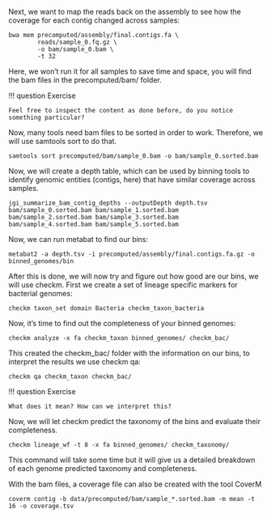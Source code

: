 Next, we want to map the reads back on the assembly to see how the coverage for each contig changed across samples:

    bwa mem precomputed/assembly/final.contigs.fa \
            reads/sample_0.fq.gz \
            -o bam/sample_0.bam \
            -t 32

Here, we won’t run it for all samples to save time and space, you will find the bam files in the precomputed/bam/ folder. 

!!! question Exercise

    Feel free to inspect the content as done before, do you notice something particular?

Now, many tools need bam files to be sorted in order to work. Therefore, we will use samtools sort to do that.

    samtools sort precomputed/bam/sample_0.bam -o bam/sample_0.sorted.bam

Now, we will create a depth table, which can be used by binning tools to identify genomic entities (contigs, here) that have similar coverage across samples.

    jgi_summarize_bam_contig_depths --outputDepth depth.tsv bam/sample_0.sorted.bam bam/sample_1.sorted.bam bam/sample_2.sorted.bam bam/sample_3.sorted.bam bam/sample_4.sorted.bam bam/sample_5.sorted.bam

Now, we can run metabat to find our bins:

    metabat2 -a depth.tsv -i precomputed/assembly/final.contigs.fa.gz -o binned_genomes/bin

After this is done, we will now try and figure out how good are our bins, we will use checkm. First we create a set of lineage specific markers for bacterial genomes:

    checkm taxon_set domain Bacteria checkm_taxon_bacteria

Now, it’s time to find out the completeness of your binned genomes:

    checkm analyze -x fa checkm_taxon binned_genomes/ checkm_bac/

This created the checkm_bac/ folder with the information on our bins, to interpret the results we use checkm qa:

    checkm qa checkm_taxon checkm_bac/

!!! question Exercise

    What does it mean? How can we interpret this?

Now, we will let checkm predict the taxonomy of the bins and evaluate their completeness.

    checkm lineage_wf -t 8 -x fa binned_genomes/ checkm_taxonomy/

This command will take some time but it will give us a detailed breakdown of each genome predicted taxonomy and completeness.

With the bam files, a coverage file can also be created with the tool CoverM

    coverm contig -b data/precomputed/bam/sample_*.sorted.bam -m mean -t 16 -o coverage.tsv